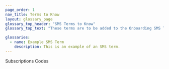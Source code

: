 ```yaml
---
page_order: 1
nav_title: Terms to Know
layout: glossary_page
glossary_top_header: "SMS Terms to Know"
glossary_top_text: "These terms are to be added to the Onboarding SMS Terms to Know Section."

glossaries:
  - name: Example SMS Term
    description: This is an example of an SMS term.
---
```


Subscriptions
Codes
